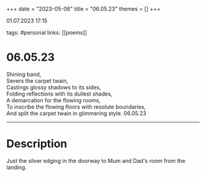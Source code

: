 +++
date = "2023-05-06"
title = "06.05.23"
themes = []
+++

01.07.2023 17:15

tags: #personal
links: [[poems]]

# 06.05.23
Shining band,  
Severs the carpet twain,  
Castings glossy shadows to its sides,  
Folding reflections with its dullest shades,  
A demarcation for the flowing rooms,  
To inscribe the flowing floors with resolute boundaries,  
And split the carpet twain in glimmering style.
06.05.23

---
# Description
Just the silver edging in the doorway to Mum and Dad's room from the landing.